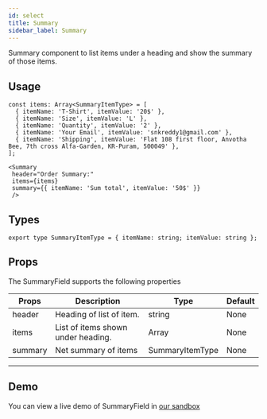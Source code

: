 ```yaml
---
id: select
title: Summary
sidebar_label: Summary
---
```


Summary component to list items under a heading and show the summary of those items.

## Usage

```
const items: Array<SummaryItemType> = [
  { itemName: 'T-Shirt', itemValue: '20$' },
  { itemName: 'Size', itemValue: 'L' },
  { itemName: 'Quantity', itemValue: '2' },
  { itemName: 'Your Email', itemValue: 'snkreddy1@gmail.com' },
  { itemName: 'Shipping', itemValue: 'Flat 108 first floor, Anvotha Bee, 7th cross Alfa-Garden, KR-Puram, 500049' },
];

<Summary 
 header="Order Summary:"
 items={items}
 summary={{ itemName: 'Sum total', itemValue: '50$' }}
 />
```

## Types
```
export type SummaryItemType = { itemName: string; itemValue: string };
```

## Props
The SummaryField supports the following properties

Props                             | Description                             | Type                              | Default
----------------------------------|-----------------------------------------|-----------------------------------|-----------
header                            | Heading of list of item.                | string                            | None
items                             | List of items shown under heading.      | Array<SummaryItemType>            | None
summary                           | Net summary of items                    | SummaryItemType                   | None
----------------------------------------------------------------------------------------------------------------------------


## Demo
You can view a live demo of SummaryField in [our sandbox](https://github.com/)


